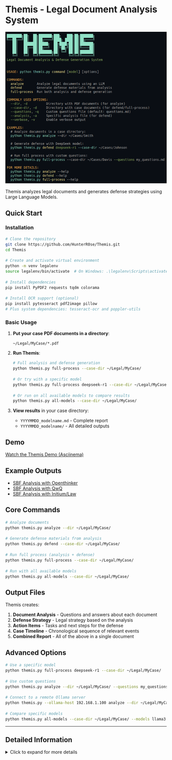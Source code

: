 # Themis - Legal Document Analysis System

![Themis](images/themis_help.png)

Themis analyzes legal documents and generates defense strategies using Large Language Models.

## Quick Start

### Installation

```bash
# Clone the repository
git clone https://github.com/HunterR0se/Themis.git
cd Themis

# Create and activate virtual environment
python -m venv legalenv
source legalenv/bin/activate  # On Windows: .\legalenv\Scripts\activate

# Install dependencies
pip install PyPDF2 requests tqdm colorama

# Install OCR support (optional)
pip install pytesseract pdf2image pillow
# Plus system dependencies: tesseract-ocr and poppler-utils
```

### Basic Usage

1. **Put your case PDF documents in a directory**:

    ```
    ~/Legal/MyCase/*.pdf
    ```

2. **Run Themis**:

    ```bash
    # Full analysis and defense generation
    python themis.py full-process --case-dir ~/Legal/MyCase/

    # Or try with a specific model
    python themis.py full-process deepseek-r1 --case-dir ~/Legal/MyCase/

    # Or run on all available models to compare results
    python themis.py all-models --case-dir ~/Legal/MyCase/
    ```

3. **View results** in your case directory:
    - `YYYYMMDD_modelname.md` - Complete report
    - `YYYYMMDD_modelname/` - All detailed outputs

## Demo

[Watch the Themis Demo (Asciinema)](https://asciinema.org/a/MMJqpIhKKYTtEWw9OxRdZViAm)

## Example Outputs

- [SBF Analysis with Openthinker](example/sbf_full.md)
- [SBF Analysis with QwQ](example/sbf_qwq.md)
- [SBF Analysis with Initium/Law](example/sbf_initium_law.md)

## Core Commands

```bash
# Analyze documents
python themis.py analyze --dir ~/Legal/MyCase/

# Generate defense materials from analysis
python themis.py defend --case-dir ~/Legal/MyCase/

# Run full process (analysis + defense)
python themis.py full-process --case-dir ~/Legal/MyCase/

# Run with all available models
python themis.py all-models --case-dir ~/Legal/MyCase/
```

## Output Files

Themis creates:

1. **Document Analysis** - Questions and answers about each document
2. **Defense Strategy** - Legal strategy based on the analysis
3. **Action Items** - Tasks and next steps for the defense
4. **Case Timeline** - Chronological sequence of relevant events
5. **Combined Report** - All of the above in a single document

## Advanced Options

```bash
# Use a specific model
python themis.py full-process deepseek-r1 --case-dir ~/Legal/MyCase/

# Use custom questions
python themis.py analyze --dir ~/Legal/MyCase/ --questions my_questions.md

# Connect to a remote Ollama server
python themis.py --ollama-host 192.168.1.100 analyze --dir ~/Legal/MyCase/

# Compare specific models
python themis.py all-models --case-dir ~/Legal/MyCase/ --models llama3 mistral gpt-4o
```

---

## Detailed Information

<details>
<summary>Click to expand for more details</summary>

### Directory Structure

Themis organizes case files according to the following structure:

```
YOUR_CASE_DIR/                           # Your specified case directory
  ├── *.pdf                              # Source PDF documents
  ├── YYYYMMDD_modelname.md              # Combined report (when using full-process)
  ├── YYYYMMDD_modelname/                # Date and model-specific directory
  │   ├── case_analysis.log              # Analysis log file
  │   ├── analysis_cache.json            # Cache to speed up repeat runs
  │   ├── document_analysis_modelname.json   # Analysis results (JSON)
  │   ├── document_analysis_modelname.md     # Analysis results (readable)
  │   └── defense_materials/             # Generated defense materials
  │       ├── defense_strategy.md        # Defense strategy document
  │       ├── action_items.md            # Action items list
  │       └── case_timeline.md           # Case timeline
```

### Model Name Handling

When working with model names that contain slashes or other special characters (like "initium/law_model:latest"), Themis automatically sanitizes these names for use in filenames.

### OCR Support

Themis includes automatic OCR (Optical Character Recognition) for scanned PDFs when needed:

- Requires additional dependencies: `pytesseract`, `pdf2image`, and `poppler-utils`
- Automatically used when minimal text is detected in a PDF

### Caching System

Analysis results are cached to avoid re-analyzing documents unnecessarily. Each model has its own cache file.

### Batch Processing with Multiple Models

The `all-models` command runs Themis with multiple models sequentially:

```bash
python themis.py all-models --case-dir ~/Legal/MyCase/
```

This generates a comparison summary (`model_comparison_YYYYMMDD.md`) that links to all the outputs.

### Customizing Questions

You can create a custom questions file (markdown format) to guide the analysis:

```markdown
1. What are the central claims or charges against the defendant?
2. What key evidence is presented to support these allegations?
3. What are the legal issues identified in this document?
```

### Configuration

Themis maintains a configuration file at `~/.themis/themis.cfg` but you can override settings:

```bash
# Show current configuration
python themis.py config --show

# Reset to default configuration
python themis.py config --reset
```

</details>
